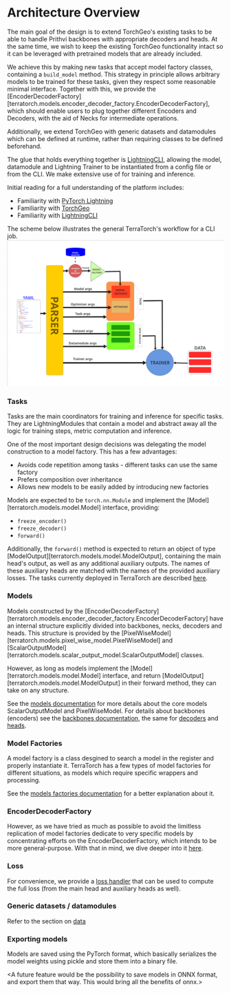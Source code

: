 # Architecture Overview

The main goal of the design is to extend TorchGeo's existing tasks to be able to handle Prithvi backbones with appropriate decoders and heads.
At the same time, we wish to keep the existing TorchGeo functionality intact so it can be leveraged with pretrained models that are already included.

We achieve this by making new tasks that accept model factory classes, containing a `build_model` method. This strategy in principle allows arbitrary models to be trained for these tasks, given they respect some reasonable minimal interface.
Together with this, we provide the [EncoderDecoderFactory][terratorch.models.encoder_decoder_factory.EncoderDecoderFactory], which should enable users to plug together different Encoders and Decoders, with the aid of Necks for intermediate operations.

Additionally, we extend TorchGeo with generic datasets and datamodules which can be defined at runtime, rather than requiring classes to be defined beforehand.

The glue that holds everything together is [LightningCLI](https://lightning.ai/docs/pytorch/stable/api/lightning.pytorch.cli.LightningCLI.html#lightning.pytorch.cli.LightningCLI), allowing the model, datamodule and Lightning Trainer to be instantiated from a config file or from the CLI. We make extensive use of for training and inference.

Initial reading for a full understanding of the platform includes:

- Familiarity with [PyTorch Lightning](https://lightning.ai/pytorch-lightning)
- Familiarity with [TorchGeo](https://torchgeo.readthedocs.io/en/stable/)
- Familiarity with [LightningCLI](https://lightning.ai/docs/pytorch/stable/api/lightning.pytorch.cli.LightningCLI.html#lightning.pytorch.cli.LightningCLI)

The scheme below illustrates the general TerraTorch's workflow for a CLI job. 
![TerraTorch's workflow](figs/architecture.drawing.svg)

### Tasks

Tasks are the main coordinators for training and inference for specific tasks. They are LightningModules that contain a model and abstract away all the logic for training steps, metric computation and inference.

One of the most important design decisions was delegating the model construction to a model factory. This has a few advantages:
    
- Avoids code repetition among tasks - different tasks can use the same factory
- Prefers composition over inheritance
- Allows new models to be easily added by introducing new factories

Models are expected to be `torch.nn.Module` and implement the [Model][terratorch.models.model.Model] interface, providing:
    
- `freeze_encoder()`
- `freeze_decoder()`
- `forward()`

Additionally, the `forward()` method is expected to return an object of type [ModelOutput][terratorch.models.model.ModelOutput],
containing the main head's output, as well as any additional auxiliary outputs.
The names of these auxiliary heads are matched with the names of the provided auxiliary losses.
The tasks currently deployed in TerraTorch are described [here](tasks.md).  

### Models

Models constructed by the [EncoderDecoderFactory][terratorch.models.encoder_decoder_factory.EncoderDecoderFactory]
have an internal structure explicitly divided into backbones, necks, decoders and heads.
This structure is provided by the [PixelWiseModel][terratorch.models.pixel_wise_model.PixelWiseModel]
and [ScalarOutputModel][terratorch.models.scalar_output_model.ScalarOutputModel] classes.

However, as long as models implement the [Model][terratorch.models.model.Model] interface,
and return [ModelOutput][terratorch.models.model.ModelOutput] in their forward method, they can take on any structure.

See the [models documentation](meta_models.md) for more details about the core models ScalarOutputModel and
PixelWiseModel. For details about backbones (encoders) see the [backbones documentation](backbones.md), the
same for [decoders](decoders.md) and [heads](heads.md).  

### Model Factories

A model factory is a class desgined to search a model in the register and properly instantiate it. TerraTorch
has a few types of model factories for different situations, as models which require specific wrappers and
processing.

See the [models factories documentation](model_factories.md) for a better explanation about it. 

### EncoderDecoderFactory

However, as we have tried as much as possible to avoid the limitless replication of model factories dedicate to very specific models by
concentrating efforts on the EncoderDecoderFactory, which intends to be more general-purpose.
With that in mind, we dive deeper into it [here](encoder_decoder_factory.md).

### Loss
For convenience, we provide a [loss handler](loss.md) that can be used to compute the full loss (from the main head and auxiliary heads as well).

### Generic datasets / datamodules
Refer to the section on [data](data.md)

### Exporting models
Models are saved using the PyTorch format, which basically serializes the model weights using pickle
and store them into a binary file. 

<A future feature would be the possibility to save models in ONNX format, and export them that way. This would bring all the benefits of onnx.>
